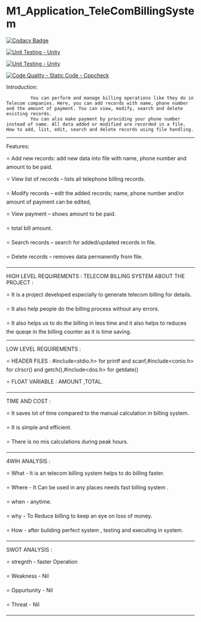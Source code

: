 # M1_Application_TeleComBillingSystem
[![Codacy Badge](https://app.codacy.com/project/badge/Grade/4fbc83ed871c4a8eaadd953fb7787cbd)](https://www.codacy.com/gh/Sasi046/M1_Application_TeleComBillingSystem/dashboard?utm_source=github.com&amp;utm_medium=referral&amp;utm_content=Sasi046/M1_Application_TeleComBillingSystem&amp;utm_campaign=Badge_Grade)

[![Unit Testing - Unity](https://github.com/Sasi046/M1_Application_TeleComBillingSystem/actions/workflows/unity.yml/badge.svg)](https://github.com/Sasi046/M1_Application_TeleComBillingSystem/actions/workflows/unity.yml)

[![Unit Testing - Unity](https://github.com/Sasi046/M1_Application_TeleComBillingSystem/actions/workflows/unity.yml/badge.svg)](https://github.com/Sasi046/M1_Application_TeleComBillingSystem/actions/workflows/unity.yml)

[![Code Quality - Static Code - Cppcheck](https://github.com/Sasi046/M1_Application_TeleComBillingSystem/actions/workflows/cppcheck.yml/badge.svg)](https://github.com/Sasi046/M1_Application_TeleComBillingSystem/actions/workflows/cppcheck.yml)



Introduction:

             You can perform and manage billing operations like they do in Telecom companies. Here, you can add records with name, phone number and the amount of payment. You can view, modify, search and delete existing records.
             You can also make payment by providing your phone number instead of name. All data added or modified are recorded in a file. How to add, list, edit, search and delete records using file handling.
_______________________________________________________________________________________________________________________________________________________________________________            

Features:

  ⭐ Add new records: add new data into file with name, phone number and amount to be paid.
  
  ⭐ View list of records – lists all telephone billing records.
  
  ⭐ Modify records – edit the added records; name, phone number and/or amount of payment can be edited,
  
  ⭐ View payment – shows amount to be paid.
  
  ⭐ total bill amount.
  
  ⭐ Search records – search for added/updated records in file.
  
  ⭐ Delete records – removes data permanently from file.
 
______________________________________________________________________________________________________________________________________________________________________________   
  

HIGH LEVEL REQUIREMENTS : TELECOM BILLING SYSTEM ABOUT THE PROJECT :
  
  ⭐ It is a project developed especially to generate telecom billing for details.
  
  ⭐ It also help people do the billing process without any errors.
  
  ⭐ It also helps us to do the billing in less time and it also helps to reduces the queqe in the billing counter as it is time saving.
  
 _______________________________________________________________________________________________________________________________________________________________________________   
  
LOW LEVEL REQUIREMENTS :

  ⭐ HEADER FILES : #include<stdio.h> for printf and scanf,#include<conio.h> for clrscr() and getch(),#include<dos.h> for getdate()
  
  ⭐ FLOAT VARIABLE : AMOUNT ,TOTAL.
  
________________________________________________________________________________________________________________________________________________________________________________   
  
TIME AND COST :

  ⭐ It saves lot of time compared to the manual calculation in billing system.
  
  ⭐ It is simple and efficient.
  
  ⭐ There is no mis calculations during peak hours.
  
________________________________________________________________________________________________________________________________________________________________________________   
  
4WIH ANALYSIS :

  ⭐ What - It is an telecom billing system helps to do billing faster.
  
  ⭐ Where - It Can be used in any places needs fast billing system .
  
  ⭐ when - anytime.
  
  ⭐ why - To Reduce billing to keep an eye on loss of money.
  
  ⭐ How - after buliding perfect system , testing and executing in system.
  
________________________________________________________________________________________________________________________________________________________________________________ 
  
SWOT ANALYSIS :

  ⭐ stregnth - faster Operation
  
  ⭐ Weakness - Nil
  
  ⭐ Oppurtunity - Nil
  
  ⭐ Threat - Nil
  
________________________________________________________________________________________________________________________________________________________________________________ 



